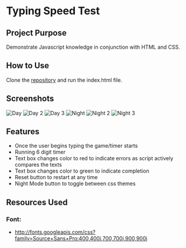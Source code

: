 # Typing Speed Test

## Project Purpose
Demonstrate Javascript knowledge in conjunction with HTML and CSS.

## How to Use
Clone the [repository](https://github.com/mjbuchman/typing-speed-test) and run the index.html file.

## Screenshots
![Day](https://i.postimg.cc/cHC8jRwd/Typing_Speed_Test_-_Day.jpg)
![Day 2](https://i.postimg.cc/kgPK4t3y/Typing_Speed_Test_-_Day_2.jpg)
![Day 3](https://i.postimg.cc/zfJhwZfb/Typing_Speed_Test_-_Day_3.jpg)
![Night](https://i.postimg.cc/KYJMJqK9/Typing_Speed_Test_-_Night.jpg)
![Night 2](https://i.postimg.cc/GmPYshbn/Typing_Speed_Test_-_Night_2.jpg)
![Night 3](https://i.postimg.cc/XJPy0rkd/Typing_Speed_Test_-_Night_3.jpg)

## Features
- Once the user begins typing the game/timer starts
- Running 6 digit timer
- Text box changes color to red to indicate errors as script actively compares the texts
- Text box changes color to green to indicate completion
- Reset button to restart at any time
- Night Mode button to toggle between css themes

## Resources Used
### Font:
- http://fonts.googleapis.com/css?family=Source+Sans+Pro:400,400i,700,700i,900,900i
